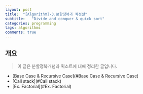 ```yaml
---
layout: post
title:  "[Algorithm]-3.분할정복과 퀵정렬"
subtitle:   "Divide and conquer & quick sort"
categories: programming
tags: algorithms
comments: true
---
```

## 개요
> 이 글은 분할정복개념과 퀵소트에 대해 정리한 글입니다.

- [Base Case & Recursive Case](#Base Case & Recursive Case)
- [Call stack](#Call stack)
- [Ex. Factorial](#Ex. Factorial)